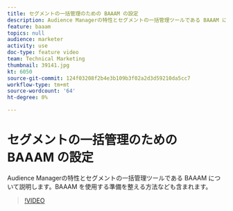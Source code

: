 ```yaml
---
title: セグメントの一括管理のための BAAAM の設定
description: Audience Managerの特性とセグメントの一括管理ツールである BAAAM について説明します。BAAAM を使用する準備を整える方法なども含まれます。
feature: baaam
topics: null
audience: marketer
activity: use
doc-type: feature video
team: Technical Marketing
thumbnail: 39141.jpg
kt: 6050
source-git-commit: 124f03208f2b4e3b109b3f02a2d3d59210da5cc7
workflow-type: tm+mt
source-wordcount: '64'
ht-degree: 0%

---
```



# セグメントの一括管理のための BAAAM の設定

Audience Managerの特性とセグメントの一括管理ツールである BAAAM について説明します。BAAAM を使用する準備を整える方法なども含まれます。

>[!VIDEO](https://video.tv.adobe.com/v/39141/?quality=12&learn=on)
